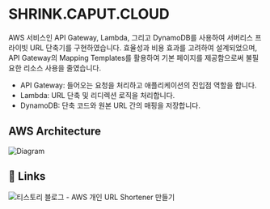 # SHRINK.CAPUT.CLOUD

AWS 서비스인 API Gateway, Lambda, 그리고 DynamoDB를 사용하여 서버리스 프라이빗 URL 단축기를 구현하였습니다. 효율성과 비용 효과를 고려하여 설계되었으며, API Gateway의 Mapping Templates를 활용하여 기본 페이지를 제공함으로써 불필요한 리소스 사용을 줄였습니다.

- API Gateway: 들어오는 요청을 처리하고 애플리케이션의 진입점 역할을 합니다.
- Lambda: URL 단축 및 리디렉션 로직을 처리합니다.
- DynamoDB: 단축 코드와 원본 URL 간의 매핑을 저장합니다.


## AWS Architecture

![Diagram](/blob/main/shrink.caput.cloud.drawio.png)


## 🔗 Links
![티스토리 블로그 - AWS 개인 URL Shortener 만들기](https://caputdraconis.tistory.com/entry/AWS-%EA%B0%9C%EC%9D%B8-URL-Shortener-%EB%A7%8C%EB%93%A4%EA%B8%B0)
